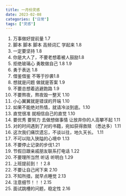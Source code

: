 ```yaml
---
title: 一月份灵感
date: 2023-02-08
categories: ["日常"]
tags: ["灵感"]
---
```


1. 万事做好提前量 1.7
2. 脚本 脚本 脚本 高频词汇 学起来 1.8
3. 一定要坚持 1.8
4. 你是大人了，不要老想着被人鼓励1.8
5. 拒绝玻璃心 勇敢做自己 1.8 1.9
6. 勇于表达 1.8
7. 借鉴借鉴 不等于抄袭1.8
8. 想就是问题 做就是答案 1.9
9. 不要总想着逃避跑路 1.9
10. 不要熬夜，熬夜毁一整天 1.10
11. 小心翼翼就是错误的开端 1.10
12. 如果不能绝对热情，就请冷淡到底。1.10
13. 直觉很准 就相信自己的直觉 1.10
14. 要优秀 要努力 去做想做事情 让放弃你的人高攀不起 1.11
15. 对的时间遇到了对的书籍，宛如获得救赎 （悉达多）1.11
16. 这次我们痛饮遗忘，不谈以往，地久天长。 1.11
17. 不可以陷入狭隘的心境中 1.13
18. 不要停止记录的步伐1.21
19. 节假日跟亲戚朋友联系打电话 1.22
20. 不要理所当然 听话 听明白 1.29
21. 上班提前到！！2.8
22. 不要让自己闲下来 2.10
23. 不知所措，就早点睡觉 2.13
24. 注意细节！！！2.15
25. 面试跳槽的问题，稳定性 2.16